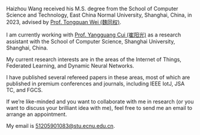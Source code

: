 Haizhou Wang received his M.S. degree from the School of Computer Science and Technology, East China Normal University, Shanghai, China, in 2023, advised by [Prof. Tongquan Wei (魏同权)](https://faculty.ecnu.edu.cn/_s16/wtq/main.psp). 

I am currently working with [Prof. Yangguang Cui (崔阳光)](https://yangguangcui.github.io) as a research assistant with the School of Computer Science, Shanghai University, Shanghai, China. 

My current research interests are in the areas of the Internet of Things, Federated Learning, and Dynamic Neural Networks.

I have published several refereed papers in these areas, most of which are published in premium conferences and journals, including IEEE IotJ, JSA TC, and FGCS.

If we’re like-minded and you want to collaborate with me in research (or you want to discuss your brilliant idea with me), feel free to send me an email to arrange an appointment. 

My email is 51205901083@stu.ecnu.edu.cn.
